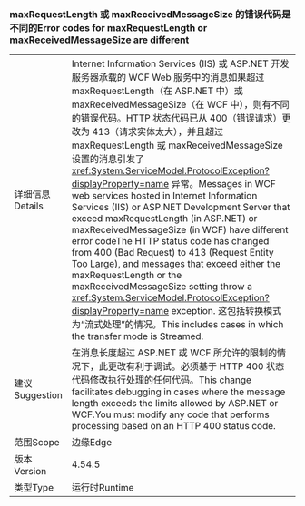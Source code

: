 ### <a name="error-codes-for-maxrequestlength-or-maxreceivedmessagesize-are-different"></a><span data-ttu-id="b1e6d-101">maxRequestLength 或 maxReceivedMessageSize 的错误代码是不同的</span><span class="sxs-lookup"><span data-stu-id="b1e6d-101">Error codes for maxRequestLength or maxReceivedMessageSize are different</span></span>

|   |   |
|---|---|
|<span data-ttu-id="b1e6d-102">详细信息</span><span class="sxs-lookup"><span data-stu-id="b1e6d-102">Details</span></span>|<span data-ttu-id="b1e6d-103">Internet Information Services (IIS) 或 ASP.NET 开发服务器承载的 WCF Web 服务中的消息如果超过 maxRequestLength（在 ASP.NET 中）或 maxReceivedMessageSize（在 WCF 中），则有不同的错误代码。HTTP 状态代码已从 400（错误请求）更改为 413（请求实体太大），并且超过 maxRequestLength 或 maxReceivedMessageSize 设置的消息引发了 <xref:System.ServiceModel.ProtocolException?displayProperty=name> 异常。</span><span class="sxs-lookup"><span data-stu-id="b1e6d-103">Messages in WCF web services hosted in Internet Information Services (IIS) or ASP.NET Development Server that exceed maxRequestLength (in ASP.NET) or maxReceivedMessageSize (in WCF) have different error codeThe HTTP status code has changed from 400 (Bad Request) to 413 (Request Entity Too Large), and messages that exceed either the maxRequestLength or the maxReceivedMessageSize setting throw a <xref:System.ServiceModel.ProtocolException?displayProperty=name> exception.</span></span> <span data-ttu-id="b1e6d-104">这包括转换模式为“流式处理”的情况。</span><span class="sxs-lookup"><span data-stu-id="b1e6d-104">This includes cases in which the transfer mode is Streamed.</span></span>|
|<span data-ttu-id="b1e6d-105">建议</span><span class="sxs-lookup"><span data-stu-id="b1e6d-105">Suggestion</span></span>|<span data-ttu-id="b1e6d-106">在消息长度超过 ASP.NET 或 WCF 所允许的限制的情况下，此更改有利于调试。必须基于 HTTP 400 状态代码修改执行处理的任何代码。</span><span class="sxs-lookup"><span data-stu-id="b1e6d-106">This change facilitates debugging in cases where the message length exceeds the limits allowed by ASP.NET or WCF.You must modify any code that performs processing based on an HTTP 400 status code.</span></span>|
|<span data-ttu-id="b1e6d-107">范围</span><span class="sxs-lookup"><span data-stu-id="b1e6d-107">Scope</span></span>|<span data-ttu-id="b1e6d-108">边缘</span><span class="sxs-lookup"><span data-stu-id="b1e6d-108">Edge</span></span>|
|<span data-ttu-id="b1e6d-109">版本</span><span class="sxs-lookup"><span data-stu-id="b1e6d-109">Version</span></span>|<span data-ttu-id="b1e6d-110">4.5</span><span class="sxs-lookup"><span data-stu-id="b1e6d-110">4.5</span></span>|
|<span data-ttu-id="b1e6d-111">类型</span><span class="sxs-lookup"><span data-stu-id="b1e6d-111">Type</span></span>|<span data-ttu-id="b1e6d-112">运行时</span><span class="sxs-lookup"><span data-stu-id="b1e6d-112">Runtime</span></span>|


